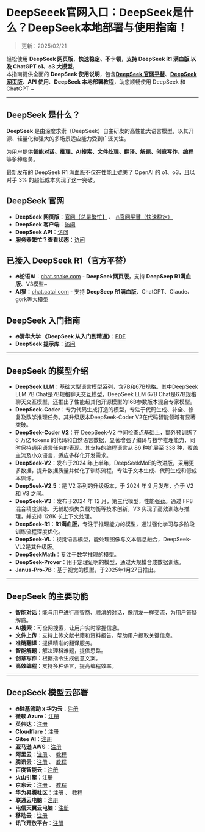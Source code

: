 # DeepSeeek官网入口：DeepSeek是什么？DeepSeek本地部署与使用指南！

> 更新：2025/02/21

轻松使用 **DeepSeek 网页版**，**快速稳定、不卡顿**，**支持 DeepSeek R1 满血版 以及 ChatGPT o1、o3 大模型**。  
本指南提供全面的 **DeepSeek 使用说明**，包含[**DeepSeek 官网平替**](https://snakegpt.work)、[**DeepSeek网页版**](https://snakegpt.work)、**API 使用**、**DeepSeek 本地部署教程**，助您顺畅使用 DeepSeek 和 ChatGPT ~

---

## DeepSeek 是什么？

**DeepSeek** 是由深度求索（DeepSeek）自主研发的高性能大语言模型，以其开源、轻量化和强大的多场景适应能力受到广泛关注。

为用户提供**智能对话、推理、AI搜索、文件处理、翻译、解题、创意写作、编程**等多种服务。

最新发布的 DeepSeek R1 满血版不仅在性能上媲美了 OpenAI 的 o1、o3，且以对手 3% 的超低成本实现了这一突破。

## DeepSeek 官网

- **DeepSeek 网页版**：[官网【总是繁忙】](https://www.deepseek.com/) 、 [🔥官网平替（快速稳定）](https://snakegpt.work)
- **DeepSeek 客户端**：[访问](https://download.deepseek.com/app/)
- **DeepSeek API**：[访问](https://platform.deepseek.com/)
- **服务器繁忙？查看状态**：[访问](https://status.deepseek.com/)

## 已接入 DeepSeek R1（官方平替）

- **🔥蛇语AI**：[chat.snake.com](https://snakegpt.work) - **DeepSeek网页版**，支持 **DeepSeep R1满血版**、V3模型~
- **AI猫**：[chat.catai.com](https://gptcat.net/) - 支持 **DeepSeep R1满血版**、ChatGPT、Claude、gork等大模型


## DeepSeek 入门指南

- **🔥清华大学 《DeepSeek 从入门到精通》**：[PDF](https://mp.weixin.qq.com/s/urum7plpWBxFPlBEnLNaLA)
- **DeepSeek 提示库**：[访问](https://api-docs.deepseek.com/zh-cn/prompt-library/)

---

## DeepSeek 的模型介绍

- **DeepSeek LLM**：基础大型语言模型系列，含7B和67B规格。其中DeepSeek LLM 7B Chat是7B规格聊天交互模型，DeepSeek LLM 67B Chat是67B规格聊天交互模型，还推出了性能超其他开源模型的16B参数版本混合专家模型。
- **DeepSeek-Coder**：专为代码生成打造的模型，专注于代码生成、补全、修复及数学推理任务。其升级版本DeepSeek-Coder V2在代码智能领域有显著突破。
- **DeepSeek-Coder V2**：在 DeepSeek-V2 中间检查点基础上，额外预训练了 6 万亿 tokens 的代码和自然语言数据，显著增强了编码与数学推理能力，同时保持通用语言任务的表现。其支持的编程语言从 86 种扩展至 338 种，覆盖主流及小众语言，适应多样化开发需求。
- **DeepSeek-V2**：发布于2024 年上半年，DeepSeekMoE的改进版，采用更多数据，提升数据质量并优化了训练流程，专注于文本生成、代码生成和低成本训练。
- **DeepSeek-V2.5**：是 V2 系列的升级版本，于 2024 年 9 月发布，介于 V2 和 V3 之间。
- **DeepSeek-V3**：发布于2024 年 12 月，第三代模型，性能强劲。通过 FP8 混合精度训练、无辅助损失负载均衡等技术创新，V3 实现了高效训练与推理，并支持 128K 长上下文处理。
- **DeepSeek-R1**：**R1满血版**，专注于推理能力的模型，通过强化学习与多阶段训练流程深度优化。
- **DeepSeek-VL**：视觉语言模型，能处理图像与文本信息融合，DeepSeek-VL2是其升级版。
- **DeepSeekMath**：专注于数学推理的模型。
- **DeepSeek-Prover**：用于定理证明的模型，通过大规模合成数据训练。
- **Janus-Pro-7B**：基于视觉的模型，于2025年1月27日推出。

---

## DeepSeek 的主要功能

- **智能对话**：能与用户进行高智商、顺滑的对话，像朋友一样交流，为用户答疑解惑。
- **AI搜索**：可全网搜索，让用户实时掌握信息。
- **文件上传**：支持上传文献书籍和资料报告，帮助用户提取关键信息。
- **准确翻译**：提供精准的翻译服务。
- **智能解题**：解决理科难题，提供思路。
- **创意写作**：根据指令生成创意文案。
- **高效编程**：支持多种语言，提高编程效率。

---

## DeepSeek 模型云部署

- **🔥硅基流动 x 华为云**：[注册](https://cloud.siliconflow.cn/)
- **微软 Azure**：[注册](https://ai.azure.com/)
- **英伟达**：[注册](https://build.nvidia.com/deepseek-ai/deepseek-r1)
- **Cloudflare**：[注册](https://developers.cloudflare.com/workers-ai/models/)
- **Gitee AI**：[注册](https://ai.gitee.com/serverless-api)
- **亚马逊 AWS**：[注册](https://aws.amazon.com/cn/blogs/aws/deepseek-r1-models-now-available-on-aws)
- **阿里云**：[注册](https://pai.console.aliyun.com/#/quick-start/) 、 [教程](https://help.aliyun.com/zh/pai/user-guide/one-click-deployment-deepseek-v3-model)
- **腾讯云**：[注册](https://cloud.tencent.com/product/hai) 、 [教程](https://cloud.tencent.com/developer/article/2492543)
- **百度智能云**：[注册](https://cloud.baidu.com/)
- **火山引擎**：[注册](https://www.volcengine.com/)
- **京东云**：[注册](https://www.jdcloud.com/) 、 [教程](https://docs.jdcloud.com/cn/yanxi-cap/practice-DeepSeek)
- **华为昇腾社区**：[注册](https://www.hiascend.com/software/modelzoo/models) 、 [教程](https://www.hiascend.com/software/modelzoo/models/detail/68457b8a51324310aad9a0f55c3e56e3)
- **联通云电脑**：[注册](https://www.cucloud.cn/product/cuc.html)
- **电信天翼云电脑**：[注册](https://www.ctyun.cn/products/tyydn)
- **移动云**：[注册](https://ecloud.10086.cn/portal)
- **讯飞开放平台**：[注册](https://www.xfyun.cn/)
